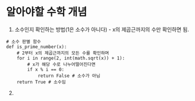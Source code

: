 # 알아야할 수학 개념

1. 소수인지 확인하는 방법(1은 소수가 아니다) - x의 제곱근까지의 수만 확인하면 됨.
~~~
# 소수 판별 함수
def is_prime_number(x):
    # 2부터 x의 제곱근까지의 모든 수를 확인하며
    for i in range(2, int(math.sqrt(x)) + 1):
        # x가 해당 수로 나누어떨어진다면
        if x % i == 0:
            return False # 소수가 아님
    return True # 소수임
~~~
2. 
